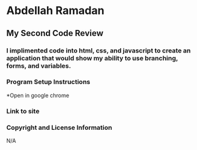 # Abdellah Ramadan
## My Second Code Review
### I implimented code into html, css, and javascript to create an application that would show my ability to use branching, forms, and variables.
### Program Setup Instructions
*Open in google chrome
### Link to site 

### Copyright and License Information
N/A
